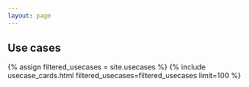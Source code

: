 ```yaml
---
layout: page
---
```


<section class="section-light">
  <div class="container">
    <h1>Use cases</h1>
    <div class="mt-5">
        {% assign filtered_usecases = site.usecases %}
        {% include usecase_cards.html filtered_usecases=filtered_usecases limit=100 %}
    </div>
  </div>
</section>
